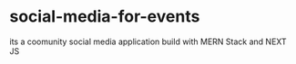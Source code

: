 # social-media-for-events
its a coomunity social media application build with MERN Stack and NEXT JS
